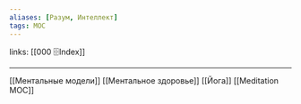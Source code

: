 ```yaml
---
aliases: [Разум, Интеллект]
tags: MOC
---
```

links:  [[000 🗄Index]]

---

[[Ментальные модели]]
[[Ментальное здоровье]]
[[Йога]]
[[Meditation MOC]]